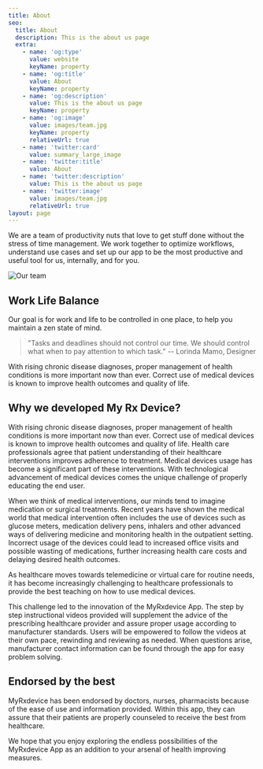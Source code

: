 ```yaml
---
title: About
seo:
  title: About
  description: This is the about us page
  extra:
    - name: 'og:type'
      value: website
      keyName: property
    - name: 'og:title'
      value: About
      keyName: property
    - name: 'og:description'
      value: This is the about us page
      keyName: property
    - name: 'og:image'
      value: images/team.jpg
      keyName: property
      relativeUrl: true
    - name: 'twitter:card'
      value: summary_large_image
    - name: 'twitter:title'
      value: About
    - name: 'twitter:description'
      value: This is the about us page
    - name: 'twitter:image'
      value: images/team.jpg
      relativeUrl: true
layout: page
---
```

We are a team of productivity nuts that love to get stuff done without the stress of time management. We work together to optimize workflows, understand use cases and set up our app to be the most productive and useful tool for us, internally, and for you.

![Our team](/images/team.jpg)

## Work Life Balance

Our goal is for work and life to be controlled in one place, to help you maintain a zen state of mind.

> "Tasks and deadlines should not control our time. We should control what when to pay attention to which task." -- Lorinda Mamo, Designer

With rising chronic disease diagnoses, proper management of health conditions is more important now than ever. Correct use of medical devices is known to improve health outcomes and quality of life.



## Why we developed My Rx Device?

With rising chronic disease diagnoses, proper management of health conditions is more important now than ever. Correct use of medical devices is known to improve health outcomes and quality of life. Health care professionals agree that patient understanding of their healthcare interventions improves adherence to treatment. Medical devices usage has become a significant part of these interventions. With technological advancement of medical devices comes the unique challenge of properly educating the end user. 

When we think of medical interventions, our minds tend to imagine medication or surgical treatments. Recent years have shown the medical world that medical intervention often includes the use of devices such as glucose meters, medication delivery pens, inhalers and other advanced ways of delivering medicine and monitoring health in the outpatient setting. Incorrect usage of the devices could lead to increased office visits and possible wasting of medications, further increasing health care costs and delaying desired health outcomes. 

As healthcare moves towards telemedicine or virtual care for routine needs, it has become increasingly challenging to healthcare professionals to provide the best teaching on how to use medical devices. 

This challenge led to the innovation of the MyRxdevice App. The step by step instructional videos provided will supplement the advice of the prescribing healthcare provider and assure proper usage according to manufacturer standards. Users will be empowered to follow the videos at their own pace, rewinding and reviewing as needed. When questions arise, manufacturer contact information can be found through the app for easy problem solving. 

## Endorsed by the best

MyRxdevice has been endorsed by doctors, nurses, pharmacists because of the ease of use and information provided. Within this app, they can assure that their patients are properly counseled to receive the best from healthcare.

We hope that you enjoy exploring the endless possibilities of the MyRxdevice App as an addition to your arsenal of health improving measures.
